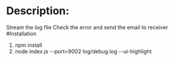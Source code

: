 # Description:
Stream the log file
Check the error and send the email to receiver
#Installation
1. npm  install
2. node index.js --port=9002 log/debug.log --ui-highlight